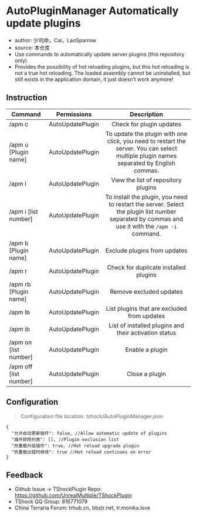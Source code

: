 # AutoPluginManager Automatically update plugins

- author: 少司命，Cai，LaoSparrow
- source: 本仓库
- Use commands to automatically update server plugins (this repository only)
- Provides the possibility of hot reloading plugins, but this hot reloading is not a true hot reloading. The loaded assembly cannot be uninstalled, but still exists in the application domain, it just doesn’t work anymore!

## Instruction

| Command           |        Permissions         |   Description   |
| -------------- | :-----------------: | :------: |
| /apm c | AutoUpdatePlugin   | Check for plugin updates|
| /apm u [Plugin name] | AutoUpdatePlugin   | To update the plugin with one click, you need to restart the server. You can select multiple plugin names separated by English commas.|
| /apm l | AutoUpdatePlugin   | View the list of repository plugins |
| /apm i [list number] | AutoUpdatePlugin   | To install the plugin, you need to restart the server. Select the plugin list number separated by commas and use it with the `/apm -i` command. |
| /apm b [Plugin name] | AutoUpdatePlugin   | Exclude plugins from updates |
| /apm r | AutoUpdatePlugin   | Check for duplicate installed plugins |
| /apm rb [Plugin name] | AutoUpdatePlugin   | Remove excluded updates |
| /apm lb | AutoUpdatePlugin   | List plugins that are excluded from updates |
| /apm ib | AutoUpdatePlugin   | List of installed plugins and their activation status |
| /apm on [list number] | AutoUpdatePlugin   | Enable a plugin |
| /apm off [list number] | AutoUpdatePlugin   | Close a plugin |

## Configuration

> Configuration file location: tshock/AutoPluginManager.json
```json5
{
  "允许自动更新插件": false, //Allow automatic update of plugins
  "插件排除列表": [], //Plugin exclusion list
  "热重载升级插件": true, //Hot reload upgrade plugin
  "热重载出错时继续": true //Hot reload continues on error
}
```

## Feedback
- Github Issue -> TShockPlugin Repo: https://github.com/UnrealMultiple/TShockPlugin
- TShock QQ Group: 816771079
- China Terraria Forum: trhub.cn, bbstr.net, tr.monika.love
